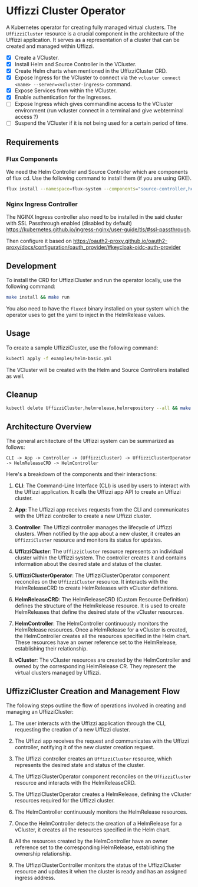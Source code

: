 # Uffizzi Cluster Operator

A Kubernetes operator for creating fully managed virtual clusters. The `UffizziCluster` resource is a crucial component in the architecture of the Uffizzi application. It serves as a representation of a cluster that can be created and managed within Uffizzi. 

- [x] Create a VCluster.
- [x] Install Helm and Source Controller in the VCluster.
- [x] Create Helm charts when mentioned in the UffizziCluster CRD.
- [x] Expose Ingress for the VCluster to connect via the `vcluster connect <name> --server=<vcluster-ingress>` command.
- [x] Expose Services from within the VCluster.
- [x] Enable authentication for the Ingresses.
- [ ] Expose Ingress which gives commandline access to the VCluster environment (run vcluster connect in a terminal and give webterminal access ?)
- [ ] Suspend the VCluster if it is not being used for a certain period of time.

## Requirements

### Flux Components
We need the Helm Controller and Source Controller which are components of flux cd. Use the following command to install 
them (if you are using GKE).
```bash
flux install --namespace=flux-system --components="source-controller,helm-controller" --toleration-keys="sandbox.gke.io/runtime"
```

### Nginx Ingress Controller

The NGINX Ingress controller also need to be installed in the said cluster with SSL Passthrough enabled (disabled by default) https://kubernetes.github.io/ingress-nginx/user-guide/tls/#ssl-passthrough.

<!-- ### Keycloak

Install Keycloak with the Ingress. -->

<!-- ```bash
kubectl create -f config/helmreleases/dex.yaml
``` -->

Then configure it based on https://oauth2-proxy.github.io/oauth2-proxy/docs/configuration/oauth_provider/#keycloak-oidc-auth-provider


<!-- ### OAuth2 Proxy

```bash
kubectl create -f config/helmreleases/oauth2proxy.yaml
``` -->

## Development

To install the CRD for UffizziCluster and run the operator locally, use the following command:

```bash
make install && make run
```

You also need to have the `fluxcd` binary installed on your system which the operator uses to get the yaml
to inject in the HelmRelease values.

## Usage

To create a sample UffizziCluster, use the following command:

```bash
kubectl apply -f examples/helm-basic.yml
```

The VCluster will be created with the Helm and Source Controllers installed as well.

## Cleanup

```bash
kubectl delete UffizziCluster,helmrelease,helmrepository --all && make uninstall
```

## Architecture Overview

The general architecture of the Uffizzi system can be summarized as follows:

`
CLI -> App -> Controller -> (UffizziCluster) -> UffizziClusterOperator -> HelmReleaseCRD -> HelmController
`

Here's a breakdown of the components and their interactions:

1. **CLI**: The Command-Line Interface (CLI) is used by users to interact with the Uffizzi application. It calls the Uffizzi app API to create an Uffizzi cluster.

2. **App**: The Uffizzi app receives requests from the CLI and communicates with the Uffizzi controller to create a new Uffizzi cluster.

3. **Controller**: The Uffizzi controller manages the lifecycle of Uffizzi clusters. When notified by the app about a new cluster, it creates an `UffizziCluster` resource and monitors its status for updates.

4. **UffizziCluster**: The `UffizziCluster` resource represents an individual cluster within the Uffizzi system. The controller creates it and contains information about the desired state and status of the cluster.

5. **UffizziClusterOperator**: The UffizziClusterOperator component reconciles on the `UffizziCluster` resource. It interacts with the HelmReleaseCRD to create HelmReleases with vCluster definitions.

6. **HelmReleaseCRD**: The HelmReleaseCRD (Custom Resource Definition) defines the structure of the HelmRelease resource. It is used to create HelmReleases that define the desired state of the vCluster resources.

7. **HelmController**: The HelmController continuously monitors the HelmRelease resources. Once a HelmRelease for a vCluster is created, the HelmController creates all the resources specified in the Helm chart. These resources have an owner reference set to the HelmRelease, establishing their relationship.

8. **vCluster**: The vCluster resources are created by the HelmController and owned by the corresponding HelmRelease CR. They represent the virtual clusters managed by Uffizzi.

## UffizziCluster Creation and Management Flow

The following steps outline the flow of operations involved in creating and managing an UffizziCluster:

1. The user interacts with the Uffizzi application through the CLI, requesting the creation of a new Uffizzi cluster.

2. The Uffizzi app receives the request and communicates with the Uffizzi controller, notifying it of the new cluster creation request.

3. The Uffizzi controller creates an `UffizziCluster` resource, which represents the desired state and status of the cluster.

4. The UffizziClusterOperator component reconciles on the `UffizziCluster` resource and interacts with the HelmReleaseCRD.

5. The UffizziClusterOperator creates a HelmRelease, defining the vCluster resources required for the Uffizzi cluster.

6. The HelmController continuously monitors the HelmRelease resources.

7. Once the HelmController detects the creation of a HelmRelease for a vCluster, it creates all the resources specified in the Helm chart.

8. All the resources created by the HelmController have an owner reference set to the corresponding HelmRelease, establishing the ownership relationship.

9. The UffizziClusterController monitors the status of the UffizziCluster resource and updates it when the cluster is ready and has an assigned ingress address.

